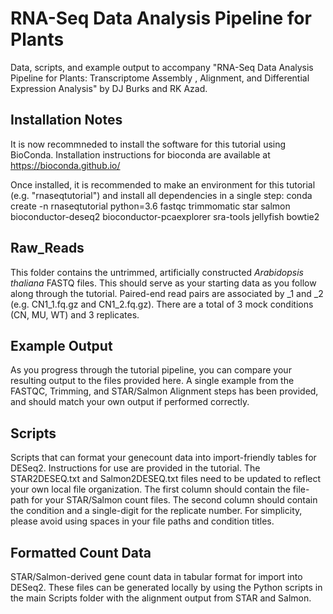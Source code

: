 # RNA-Seq Data Analysis Pipeline for Plants

Data, scripts, and example output to accompany "RNA-Seq Data Analysis Pipeline for Plants: Transcriptome Assembly
, Alignment, and Differential Expression Analysis" by DJ Burks and RK Azad.

## Installation Notes

It is now recommneded to install the software for this tutorial using BioConda.  Installation instructions for bioconda are available at https://bioconda.github.io/

Once installed, it is recommended to make an environment for this tutorial (e.g. "rnaseqtutorial") and install all dependencies in a single step:
conda create -n rnaseqtutorial python=3.6 fastqc trimmomatic star salmon bioconductor-deseq2 bioconductor-pcaexplorer sra-tools jellyfish bowtie2

## Raw_Reads

This folder contains the untrimmed, artificially constructed *Arabidopsis thaliana* FASTQ files.  This should serve as your starting data as you follow along through the tutorial.
Paired-end read pairs are associated by _1 and _2 (e.g. CN1_1.fq.gz and CN1_2.fq.gz).
There are a total of 3 mock conditions (CN, MU, WT) and 3 replicates.

## Example Output

As you progress through the tutorial pipeline, you can compare your resulting output to the files provided here.  A single example from the FASTQC, Trimming, and STAR/Salmon Alignment steps has been provided, and should match your own output if performed correctly.

## Scripts

Scripts that can format your genecount data into import-friendly tables for DESeq2.  Instructions for use are provided in the tutorial.  The STAR2DESEQ.txt and Salmon2DESEQ.txt files need to be updated to reflect your own local file organization.  The first column should contain the file-path for your STAR/Salmon count files.  The second column should contain the condition and a single-digit for the replicate number.  For simplicity, please avoid using spaces in your file paths and condition titles.

## Formatted Count Data

STAR/Salmon-derived gene count data in tabular format for import into DESeq2.  These files can be generated locally by using the Python scripts in the main Scripts folder with the alignment output from STAR and Salmon.


